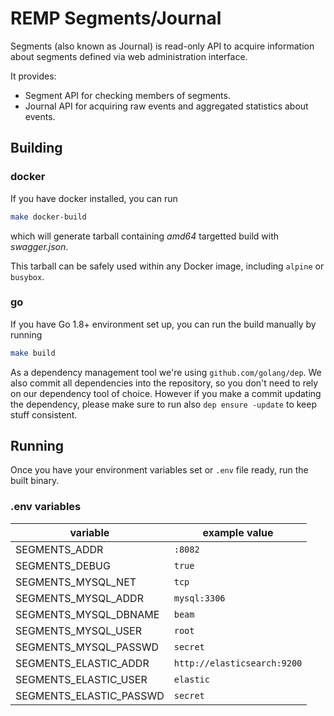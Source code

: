 # REMP Segments/Journal

Segments (also known as Journal) is read-only API to acquire information about segments defined via web administration interface. 

It provides:

- Segment API for checking members of segments.
- Journal API for acquiring raw events and aggregated statistics about events.

## Building

### docker

If you have docker installed, you can run

```bash
make docker-build
``` 

which will generate tarball containing *amd64* targetted
build with *swagger.json*.

This tarball can be safely used within any Docker image, including `alpine` or `busybox`.

### go

If you have Go 1.8+ environment set up, you can run the build manually by running

```bash
make build
```

As a dependency management tool we're using `github.com/golang/dep`. We also commit all dependencies into the
repository, so you don't need to rely on our dependency tool of choice. However if you make a commit updating
the dependency, please make sure to run also `dep ensure -update` to keep stuff consistent.

## Running

Once you have your environment variables set or `.env` file ready, run the built binary.

### .env variables

variable|example value
--- | ---
SEGMENTS_ADDR|`:8082`
SEGMENTS_DEBUG|`true`
SEGMENTS_MYSQL_NET|`tcp`
SEGMENTS_MYSQL_ADDR|`mysql:3306`
SEGMENTS_MYSQL_DBNAME|`beam`
SEGMENTS_MYSQL_USER|`root`
SEGMENTS_MYSQL_PASSWD|`secret`
SEGMENTS_ELASTIC_ADDR|`http://elasticsearch:9200`
SEGMENTS_ELASTIC_USER|`elastic`
SEGMENTS_ELASTIC_PASSWD|`secret`
